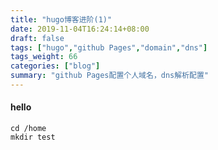 ```yaml
---
title: "hugo博客进阶(1)"
date: 2019-11-04T16:24:14+08:00
draft: false
tags: ["hugo","github Pages","domain","dns"]
tags_weight: 66
categories: ["blog"]
summary: "github Pages配置个人域名，dns解析配置"
---
```

#### hello
```shell script
cd /home
mkdir test
```
